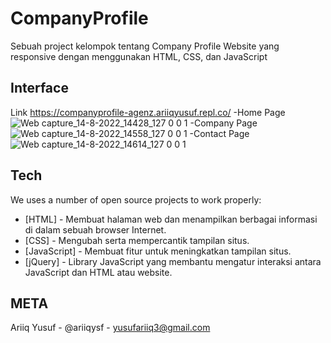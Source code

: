 # CompanyProfile
Sebuah project kelompok tentang Company Profile Website yang responsive dengan menggunakan HTML, CSS, dan JavaScript

## Interface
Link https://companyprofile-agenz.ariiqyusuf.repl.co/
-Home Page
  ![Web capture_14-8-2022_14428_127 0 0 1](https://user-images.githubusercontent.com/90300637/184526529-95692a6b-96d6-41b2-8311-2b5446187e28.jpeg)
-Company Page
  ![Web capture_14-8-2022_14558_127 0 0 1](https://user-images.githubusercontent.com/90300637/184526528-44f20fad-b810-4aa4-860e-709eb5729156.jpeg)
-Contact Page
  ![Web capture_14-8-2022_14614_127 0 0 1](https://user-images.githubusercontent.com/90300637/184526525-57597100-60c9-4afa-9a25-69ed1c1aa06c.jpeg)


## Tech

We uses a number of open source projects to work properly:

- [HTML] - Membuat halaman web dan menampilkan berbagai informasi di dalam sebuah browser Internet.
- [CSS] - Mengubah serta mempercantik tampilan situs.
- [JavaScript] - Membuat fitur untuk meningkatkan tampilan situs.
- [jQuery] - Library JavaScript yang membantu mengatur interaksi antara JavaScript dan HTML atau website.


## META
Ariiq Yusuf - @ariiqysf - yusufariiq3@gmail.com
